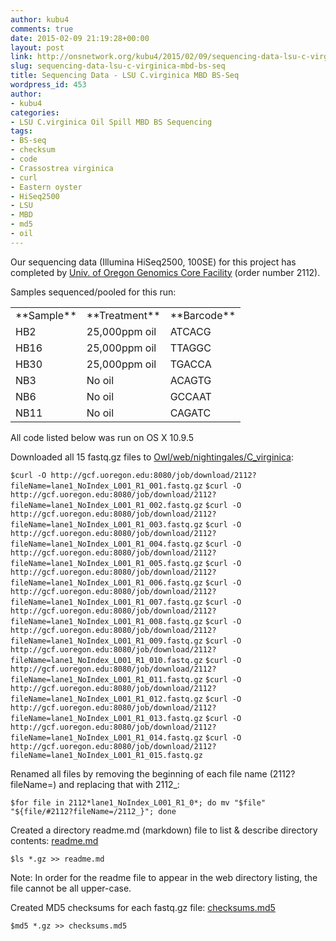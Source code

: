 ```yaml
---
author: kubu4
comments: true
date: 2015-02-09 21:19:28+00:00
layout: post
link: http://onsnetwork.org/kubu4/2015/02/09/sequencing-data-lsu-c-virginica-mbd-bs-seq/
slug: sequencing-data-lsu-c-virginica-mbd-bs-seq
title: Sequencing Data - LSU C.virginica MBD BS-Seq
wordpress_id: 453
author:
- kubu4
categories:
- LSU C.virginica Oil Spill MBD BS Sequencing
tags:
- BS-seq
- checksum
- code
- Crassostrea virginica
- curl
- Eastern oyster
- HiSeq2500
- LSU
- MBD
- md5
- oil
---
```


Our sequencing data (Illumina HiSeq2500, 100SE) for this project has completed by [Univ. of Oregon Genomics Core Facility](http://gcf.uoregon.edu:8080/) (order number 2112).

Samples sequenced/pooled for this run:

<table >
<tbody >
<tr >

<td >**Sample**
</td>

<td >**Treatment**
</td>

<td >**Barcode**
</td>
</tr>
<tr >

<td >HB2
</td>

<td >25,000ppm oil
</td>

<td >ATCACG
</td>
</tr>
<tr >

<td >HB16
</td>

<td >25,000ppm oil
</td>

<td >TTAGGC
</td>
</tr>
<tr >

<td >HB30
</td>

<td >25,000ppm oil
</td>

<td >TGACCA
</td>
</tr>
<tr >

<td >NB3
</td>

<td >No oil
</td>

<td >ACAGTG
</td>
</tr>
<tr >

<td >NB6
</td>

<td >No oil
</td>

<td >GCCAAT
</td>
</tr>
<tr >

<td >NB11
</td>

<td >No oil
</td>

<td >CAGATC
</td>
</tr>
</tbody>
</table>

All code listed below was run on OS X 10.9.5

Downloaded all 15 fastq.gz files to [Owl/web/nightingales/C_virginica](http://owl.fish.washington.edu/nightingales/C_virginica/):

`$curl -O http://gcf.uoregon.edu:8080/job/download/2112?fileName=lane1_NoIndex_L001_R1_001.fastq.gz`
`$curl -O http://gcf.uoregon.edu:8080/job/download/2112?fileName=lane1_NoIndex_L001_R1_002.fastq.gz`
`$curl -O http://gcf.uoregon.edu:8080/job/download/2112?fileName=lane1_NoIndex_L001_R1_003.fastq.gz`
`$curl -O http://gcf.uoregon.edu:8080/job/download/2112?fileName=lane1_NoIndex_L001_R1_004.fastq.gz`
`$curl -O http://gcf.uoregon.edu:8080/job/download/2112?fileName=lane1_NoIndex_L001_R1_005.fastq.gz`
`$curl -O http://gcf.uoregon.edu:8080/job/download/2112?fileName=lane1_NoIndex_L001_R1_006.fastq.gz`
`$curl -O http://gcf.uoregon.edu:8080/job/download/2112?fileName=lane1_NoIndex_L001_R1_007.fastq.gz`
`$curl -O http://gcf.uoregon.edu:8080/job/download/2112?fileName=lane1_NoIndex_L001_R1_008.fastq.gz`
`$curl -O http://gcf.uoregon.edu:8080/job/download/2112?fileName=lane1_NoIndex_L001_R1_009.fastq.gz`
`$curl -O http://gcf.uoregon.edu:8080/job/download/2112?fileName=lane1_NoIndex_L001_R1_010.fastq.gz`
`$curl -O http://gcf.uoregon.edu:8080/job/download/2112?fileName=lane1_NoIndex_L001_R1_011.fastq.gz`
`$curl -O http://gcf.uoregon.edu:8080/job/download/2112?fileName=lane1_NoIndex_L001_R1_012.fastq.gz`
`$curl -O http://gcf.uoregon.edu:8080/job/download/2112?fileName=lane1_NoIndex_L001_R1_013.fastq.gz`
`$curl -O http://gcf.uoregon.edu:8080/job/download/2112?fileName=lane1_NoIndex_L001_R1_014.fastq.gz`
`$curl -O http://gcf.uoregon.edu:8080/job/download/2112?fileName=lane1_NoIndex_L001_R1_015.fastq.gz`



Renamed all files by removing the beginning of each file name (2112?fileName=) and replacing that with 2112_:

`$for file in 2112*lane1_NoIndex_L001_R1_0*; do mv "$file" "${file/#2112?fileName=/2112_}"; done`



Created a directory readme.md (markdown) file to list & describe directory contents: [readme.md](http://owl.fish.washington.edu/nightingales/C_virginica/readme.md)

`$ls *.gz >> readme.md`

Note: In order for the readme file to appear in the web directory listing, the file cannot be all upper-case.



Created MD5 checksums for each fastq.gz file: [checksums.md5](http://owl.fish.washington.edu/nightingales/C_virginica/checksums.md5)

`$md5 *.gz >> checksums.md5`
